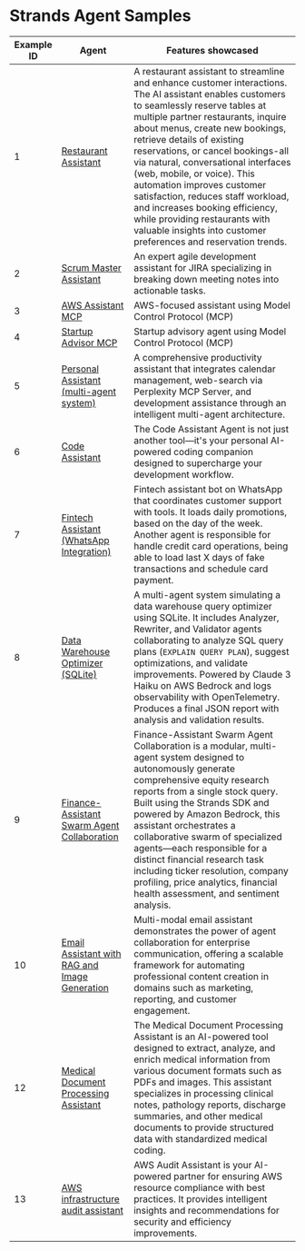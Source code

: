 # Strands Agent Samples



| Example ID | Agent                                                               | Features showcased                                                                                                                                                                                                                                                                                                                                                                                                                                                                                                                                                  |
| ---------- | ------------------------------------------------------------------- | ------------------------------------------------------------------------------------------------------------------------------------------------------------------------------------------------------------------------------------------------------------------------------------------------------------------------------------------------------------------------------------------------------------------------------------------------------------------------------------------------------------------------------------------------------------------- |
| 1          | [Restaurant Assistant](./01-restaurant-assistant/)                  | A restaurant assistant to streamline and enhance customer interactions. The AI assistant enables customers to seamlessly reserve tables at multiple partner restaurants, inquire about menus, create new bookings, retrieve details of existing reservations, or cancel bookings-all via natural, conversational interfaces (web, mobile, or voice). This automation improves customer satisfaction, reduces staff workload, and increases booking efficiency, while providing restaurants with valuable insights into customer preferences and reservation trends. |
| 2          | [Scrum Master Assistant](./02-scrum-master-assistant/)              | An expert agile development assistant for JIRA specializing in breaking down meeting notes into actionable tasks.                                                                                                                                                                                                                                                                                                                                                                                                                                                   |
| 3          | [AWS Assistant MCP](./03-aws-assistant-mcp/)                        | AWS-focused assistant using Model Control Protocol (MCP)                                                                                                                                                                                                                                                                                                                                                                                                                                                                                                            |
| 4          | [Startup Advisor MCP](./04-startup-advisor-mcp/)                    | Startup advisory agent using Model Control Protocol (MCP)                                                                                                                                                                                                                                                                                                                                                                                                                                                                                                           |
| 5          | [Personal Assistant (multi-agent system)](./05-personal-assistant/) | A comprehensive productivity assistant that integrates calendar management, web-search via Perplexity MCP Server, and development assistance through an intelligent multi-agent architecture.                                                                                                                                                                                                                                                                                                                                                                       |
| 6          | [Code Assistant](./06-code-assistant/)                              | The Code Assistant Agent is not just another tool—it's your personal AI-powered coding companion designed to supercharge your development workflow.                  
| 7          | [Fintech Assistant (WhatsApp Integration)](./07-whatsapp-fintech-sample/) | Fintech assistant bot on WhatsApp that coordinates customer support with tools. It loads daily promotions, based on the day of the week. Another agent is responsible for handle credit card operations, being able to load last X days of fake transactions and schedule card payment.                   |
| 8          | [Data Warehouse Optimizer (SQLite)](./07-data-warehouse-optimizer/) | A multi-agent system simulating a data warehouse query optimizer using SQLite. It includes Analyzer, Rewriter, and Validator agents collaborating to analyze SQL query plans (`EXPLAIN QUERY PLAN`), suggest optimizations, and validate improvements. Powered by Claude 3 Haiku on AWS Bedrock and logs observability with OpenTelemetry. Produces a final JSON report with analysis and validation results.                                                                                                                    |
| 9          | [Finance-Assistant Swarm Agent Collaboration](./09-finance-assistant-swarm-agent/) | Finance-Assistant Swarm Agent Collaboration is a modular, multi-agent system designed to autonomously generate comprehensive equity research reports from a single stock query. Built using the Strands SDK and powered by Amazon Bedrock, this assistant orchestrates a collaborative swarm of specialized agents—each responsible for a distinct financial research task including ticker resolution, company profiling, price analytics, financial health assessment, and sentiment analysis.                   |
| 10         | [Email Assistant with RAG and Image Generation](./10-multi-modal-email-assistant-agent/) | Multi-modal email assistant demonstrates the power of agent collaboration for enterprise communication, offering a scalable framework for automating professional content creation in domains such as marketing, reporting, and customer engagement.             |        
| 12        | [Medical Document Processing Assistant](./12-medical-document-processing-assistant/) | The Medical Document Processing Assistant is an AI-powered tool designed to extract, analyze, and enrich medical information from various document formats such as PDFs and images. This assistant specializes in processing clinical notes, pathology reports, discharge summaries, and other medical documents to provide structured data with standardized medical coding.             |
| 13        | [AWS infrastructure audit assistant](./13-aws-audit-assistant/) | AWS Audit Assistant is your AI-powered partner for ensuring AWS resource compliance with best practices. It provides intelligent insights and recommendations for security and efficiency improvements.     